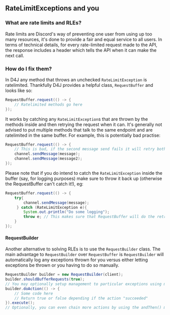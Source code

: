 ## RateLimitExceptions and you

### What are rate limits and RLEs?

Rate limits are Discord's way of preventing one user from using up too many resources, it's done to provide a fair and equal service to all users. In terms of technical details, for every rate-limited request made to the API, the response includes a header which tells the API when it can make the next call. 

### How do I fix them?

In D4J any method that throws an unchecked `RateLimitException` is ratelimited. Thankfully D4J provides a helpful class, `RequestBuffer` and looks like so:
```java
RequestBuffer.request(() -> {
    // Ratelimited methods go here
});
``` 
It works by catching any `RateLimitException`s that are thrown by the methods inside and then retrying the request when it can. It's generally not advised to put multiple methods that talk to the same endpoint and are ratelimited in the same buffer. For example, this is potentially bad practise:
```java
RequestBuffer.request(() -> {
    // This is bad, if the second message send fails it will retry both!
    channel.sendMessage(message);
    channel.sendMessage(message2);
});
``` 

Please note that if you do intend to catch the `RateLimitException` inside the buffer (say, for logging purposes) make sure to throw it back up (otherwise the RequestBuffer can't catch it!), eg:

```java
RequestBuffer.request(() -> {
    try{
        channel.sendMessage(message);
     } catch (RateLimitException e){
        System.out.println("Do some logging");
        throw e; // This makes sure that RequestBuffer will do the retry for you
    }
});
``` 
#### RequestBuilder

Another alternative to solving RLEs is to use the `RequestBuilder` class. The main advantage to `RequestBuilder` over `RequestBuffer` is `RequestBuilder` will automatically log any exceptions thrown for you versus either letting exceptions be thrown or you having to do so manually.

```java
RequestBuilder builder = new RequestBuilder(client);
builder.shouldBufferRequests(true);
// You may optionally setup management to particular exceptions using methods such as onDiscordError(), onMissingPermissionsError(), etc.
builder.doAction(() -> {
    // Some code here
    // Return true or false depending if the action "succeeded"
}).execute();
// Optionally, you can even chain more actions by using the andThen() method before the execute()!
```
